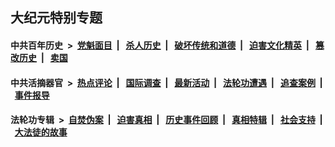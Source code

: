 ## 大纪元特别专题

#### 中共百年历史 &nbsp;>&nbsp; [党魁面目](indexes/nf1176107/README.md?05290430) &nbsp;| &nbsp; [杀人历史](indexes/nf1176106/README.md?05290430) &nbsp;| &nbsp; [破坏传统和道德](indexes/nf1176106/README.md?05290430) &nbsp;| &nbsp; [迫害文化精英](indexes/nf1176111/README.md?05290430) &nbsp;| &nbsp; [篡改历史](indexes/nf1176115/README.md?05290430) &nbsp;| &nbsp; [卖国](indexes/nf1176117/README.md?05290430) 

#### 中共活摘器官 &nbsp;>&nbsp; [热点评论](indexes/nf5879/README.md?05290430) &nbsp;| &nbsp; [国际调查](indexes/nf5947/README.md?05290430) &nbsp;| &nbsp; [最新活动](indexes/nf5883/README.md?05290430) &nbsp;| &nbsp; [法轮功遭遇](indexes/nf5881/README.md?05290430) &nbsp;| &nbsp; [追查案例](indexes/nf5880/README.md?05290430) &nbsp;| &nbsp; [事件报导](indexes/nf5877/README.md?05290430) 

#### 法轮功专辑 &nbsp;>&nbsp; [自焚伪案](indexes/nf5562/README.md?05290430) &nbsp;| &nbsp; [迫害真相](indexes/nf4379/README.md?05290430) &nbsp;| &nbsp; [历史事件回顾](indexes/nf5793/README.md?05290430) &nbsp;| &nbsp; [真相特辑](indexes/nf4389/README.md?05290430) &nbsp;| &nbsp; [社会支持](indexes/nf4386/README.md?05290430) &nbsp;| &nbsp; [大法徒的故事](indexes/nf1147481/README.md?05290430) 
